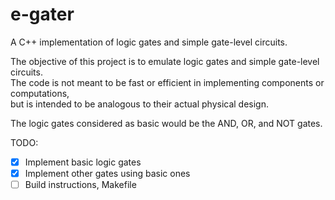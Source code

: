 # e-gater
A C++ implementation of logic gates and simple gate-level circuits.

The objective of this project is to emulate logic gates and simple gate-level circuits.  
The code is not meant to be fast or efficient in implementing components or computations,  
but is intended to be analogous to their actual physical design.  
  
The logic gates considered as basic would be the AND, OR, and NOT gates.  
  
TODO:
- [x] Implement basic logic gates
- [x] Implement other gates using basic ones
- [ ] Build instructions, Makefile
